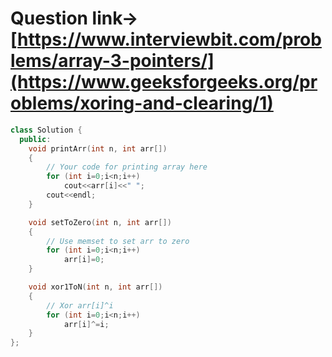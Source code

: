 # Question link-> [https://www.interviewbit.com/problems/array-3-pointers/](https://www.geeksforgeeks.org/problems/xoring-and-clearing/1)

```C++
class Solution {
  public:
    void printArr(int n, int arr[])
    {
        // Your code for printing array here
        for (int i=0;i<n;i++)
            cout<<arr[i]<<" ";
        cout<<endl;
    }

    void setToZero(int n, int arr[])
    {
        // Use memset to set arr to zero
        for (int i=0;i<n;i++)
            arr[i]=0;
    }

    void xor1ToN(int n, int arr[])
    {
        // Xor arr[i]^i
        for (int i=0;i<n;i++)
            arr[i]^=i;
    }
};
```
